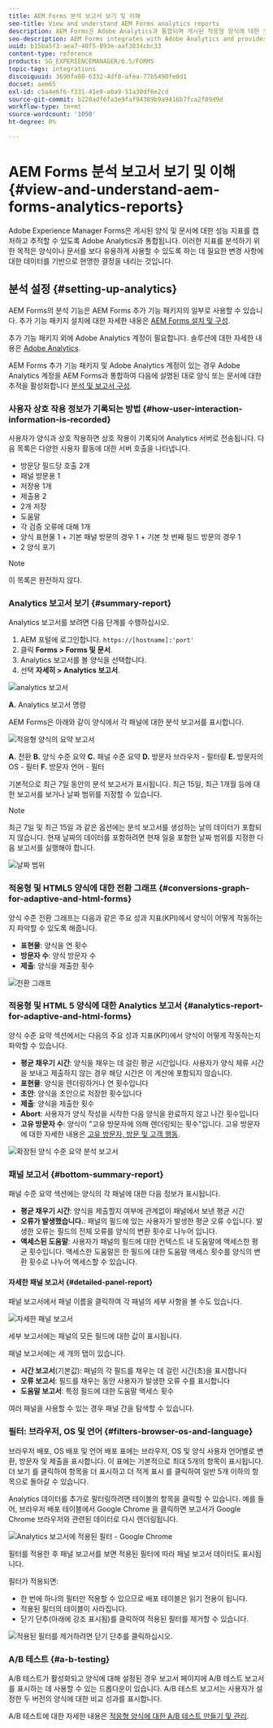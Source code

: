 ```yaml
---
title: AEM Forms 분석 보고서 보기 및 이해
seo-title: View and understand AEM Forms analytics reports
description: AEM Forms은 Adobe Analytics과 통합되며 게시된 적응형 양식에 대한 요약 및 세부 분석을 제공합니다.
seo-description: AEM Forms integrates with Adobe Analytics and provides you summary and detailed analytics about your published adaptive forms.
uuid: b15ba5f3-aea7-40f5-893e-aaf3834cbc33
content-type: reference
products: SG_EXPERIENCEMANAGER/6.5/FORMS
topic-tags: integrations
discoiquuid: 3690fa80-6332-4df8-afea-77b5490fe0d1
docset: aem65
exl-id: c5a4e6f6-f331-41e9-a0a9-51a30df6e2cd
source-git-commit: b220adf6fa3e9faf94389b9a9416b7fca2f89d9d
workflow-type: tm+mt
source-wordcount: '1050'
ht-degree: 0%

---
```


# AEM Forms 분석 보고서 보기 및 이해 {#view-and-understand-aem-forms-analytics-reports}

Adobe Experience Manager Forms은 게시된 양식 및 문서에 대한 성능 지표를 캡처하고 추적할 수 있도록 Adobe Analytics과 통합됩니다. 이러한 지표를 분석하기 위한 목적은 양식이나 문서를 보다 유용하게 사용할 수 있도록 하는 데 필요한 변경 사항에 대한 데이터를 기반으로 현명한 결정을 내리는 것입니다.

## 분석 설정 {#setting-up-analytics}

AEM Forms의 분석 기능은 AEM Forms 추가 기능 패키지의 일부로 사용할 수 있습니다. 추가 기능 패키지 설치에 대한 자세한 내용은 [AEM Forms 설치 및 구성](../../forms/using/installing-configuring-aem-forms-osgi.md).

추가 기능 패키지 외에 Adobe Analytics 계정이 필요합니다. 솔루션에 대한 자세한 내용은 [Adobe Analytics](https://www.adobe.com/solutions/digital-analytics.html).

AEM Forms 추가 기능 패키지 및 Adobe Analytics 계정이 있는 경우 Adobe Analytics 계정을 AEM Forms과 통합하여 다음에 설명된 대로 양식 또는 문서에 대한 추적을 활성화합니다 [분석 및 보고서 구성](../../forms/using/configure-analytics-forms-documents.md).

### 사용자 상호 작용 정보가 기록되는 방법 {#how-user-interaction-information-is-recorded}

사용자가 양식과 상호 작용하면 상호 작용이 기록되어 Analytics 서버로 전송됩니다. 다음 목록은 다양한 사용자 활동에 대한 서버 호출을 나타냅니다.

* 방문당 필드당 호출 2개
* 패널 방문용 1
* 저장용 1개
* 제출용 2
* 2개 저장
* 도움말
* 각 검증 오류에 대해 1개
* 양식 표현물 1 + 기본 패널 방문의 경우 1 + 기본 첫 번째 필드 방문의 경우 1
* 2 양식 포기

>[!NOTE]
>
>이 목록은 완전하지 않다.

### Analytics 보고서 보기 {#summary-report}

Analytics 보고서를 보려면 다음 단계를 수행하십시오.

1. AEM 포털에 로그인합니다. `https://[hostname]:'port'`
1. 클릭 **Forms > Forms 및 문서**.
1. Analytics 보고서를 볼 양식을 선택합니다.
1. 선택 **자세히 > Analytics 보고서**.

![analytics 보고서](assets/analyticsreport.png)

**A.** Analytics 보고서 명령

AEM Forms은 아래와 같이 양식에서 각 패널에 대한 분석 보고서를 표시합니다.

![적응형 양식의 요약 보고서](assets/analyticsdashboard_callout.png)

**A.** 전환 **B.** 양식 수준 요약 **C.** 패널 수준 요약 **D.** 방문자 브라우저 - 필터링 **E.** 방문자의 OS - 필터 **F.** 방문자 언어 - 필터

기본적으로 최근 7일 동안의 분석 보고서가 표시됩니다. 최근 15일, 최근 1개월 등에 대한 보고서를 보거나 날짜 범위를 지정할 수 있습니다.

>[!NOTE]
>
>최근 7일 및 최근 15일 과 같은 옵션에는 분석 보고서를 생성하는 날의 데이터가 포함되지 않습니다. 현재 날짜의 데이터를 포함하려면 현재 일을 포함한 날짜 범위를 지정한 다음 보고서를 실행해야 합니다.

![날짜 범위](assets/date-range.png)

### 적응형 및 HTML5 양식에 대한 전환 그래프 {#conversions-graph-for-adaptive-and-html-forms}

양식 수준 전환 그래프는 다음과 같은 주요 성과 지표(KPI)에서 양식이 어떻게 작동하는지 파악할 수 있도록 해줍니다.

* **표현물**: 양식을 연 횟수
* **방문자 수**: 양식 방문자 수
* **제출**: 양식을 제출한 횟수

![전환 그래프](assets/conversion-graph.png)

### 적응형 및 HTML 5 양식에 대한 Analytics 보고서 {#analytics-report-for-adaptive-and-html-forms}

양식 수준 요약 섹션에서는 다음의 주요 성과 지표(KPI)에서 양식이 어떻게 작동하는지 파악할 수 있습니다.

* **평균 채우기 시간**: 양식을 채우는 데 걸린 평균 시간입니다. 사용자가 양식 체류 시간을 보내고 제출하지 않는 경우 해당 시간은 이 계산에 포함되지 않습니다.
* **표현물**: 양식을 렌더링하거나 연 횟수입니다
* **초안**: 양식을 초안으로 저장한 횟수입니다
* **제출**: 양식을 제출한 횟수
* **Abort**: 사용자가 양식 작성을 시작한 다음 양식을 완료하지 않고 나간 횟수입니다
* **고유 방문자 수**: 양식이 &quot;고유 방문자에 의해 렌더링되는 횟수&quot;입니다. 고유 방문자에 대한 자세한 내용은 [고유 방문자, 방문 및 고객 행동](https://helpx.adobe.com/analytics/kb/unique-visitors-visitor-behavior.html).

![확장된 양식 수준 요약 분석 보고서](assets/analytics-report.png)

### 패널 보고서 {#bottom-summary-report}

패널 수준 요약 섹션에는 양식의 각 패널에 대한 다음 정보가 표시됩니다.

* **평균 채우기 시간**: 양식을 제출할지 여부에 관계없이 패널에서 보낸 평균 시간
* **오류가 발생했습니다.**: 패널의 필드에 있는 사용자가 발생한 평균 오류 수입니다. 발생한 오류는 필드의 전체 오류를 양식의 변환 횟수로 나누어 입니다.
* **액세스된 도움말**: 사용자가 패널의 필드에 대한 컨텍스트 내 도움말에 액세스한 평균 횟수입니다. 액세스한 도움말은 한 필드에 대한 도움말 액세스 횟수를 양식의 변환 횟수로 나누어 액세스할 수 있습니다.

#### 자세한 패널 보고서 {#detailed-panel-report}

패널 보고서에서 패널 이름을 클릭하여 각 패널의 세부 사항을 볼 수도 있습니다.

![자세한 패널 보고서](assets/panel-report-detailed.png)

세부 보고서에는 패널의 모든 필드에 대한 값이 표시됩니다.

패널 보고서에는 세 개의 탭이 있습니다.

* **시간 보고서**(기본값): 패널의 각 필드를 채우는 데 걸린 시간(초)을 표시합니다
* **오류 보고서**: 필드를 채우는 동안 사용자가 발생한 오류 수를 표시합니다
* **도움말 보고서**: 특정 필드에 대한 도움말 액세스 횟수

여러 패널을 사용할 수 있는 경우 패널 간을 탐색할 수 있습니다.

### 필터: 브라우저, OS 및 언어 {#filters-browser-os-and-language}

브라우저 배포, OS 배포 및 언어 배포 표에는 브라우저, OS 및 양식 사용자 언어별로 변환, 방문자 및 제출을 표시합니다. 이 표에는 기본적으로 최대 5개의 항목이 표시됩니다. 더 보기 를 클릭하여 항목을 더 표시하고 더 적게 표시 를 클릭하여 일반 5개 이하의 항목으로 돌아갈 수 있습니다.

Analytics 데이터를 추가로 필터링하려면 테이블의 항목을 클릭할 수 있습니다. 예를 들어, 브라우저 배포 테이블에서 Google Chrome 을 클릭하면 보고서가 Google Chrome 브라우저와 관련된 데이터로 다시 렌더링됩니다.

![Analytics 보고서에 적용된 필터 - Google Chrome ](assets/filter-1.png)

필터를 적용한 후 패널 보고서를 보면 적용된 필터에 따라 패널 보고서 데이터도 표시됩니다.

필터가 적용되면:

* 한 번에 하나의 필터만 적용할 수 있으므로 배포 테이블은 읽기 전용이 됩니다.
* 적용된 필터의 테이블이 사라집니다.
* 닫기 단추(아래에 강조 표시됨)를 클릭하여 적용된 필터를 제거할 수 있습니다.

![적용된 필터를 제거하려면 닫기 단추를 클릭하십시오.](assets/close-filter.png)

### A/B 테스트 {#a-b-testing}

A/B 테스트가 활성화되고 양식에 대해 설정된 경우 보고서 페이지에 A/B 테스트 보고서를 표시하는 데 사용할 수 있는 드롭다운이 있습니다. A/B 테스트 보고서는 사용자가 설정한 두 버전의 양식에 대한 비교 성과를 표시합니다.

A/B 테스트에 대한 자세한 내용은 [적응형 양식에 대한 A/B 테스트 만들기 및 관리](../../forms/using/ab-testing-adaptive-forms.md).
